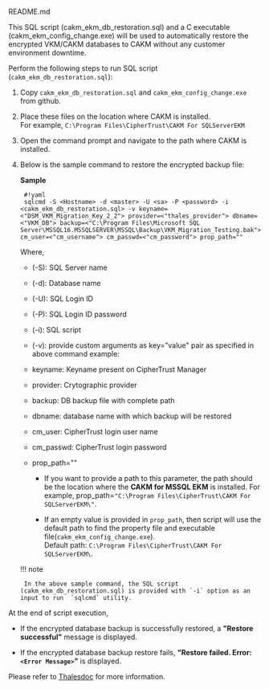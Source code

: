 README.md

This SQL script (cakm_ekm_db_restoration.sql) and a C executable (cakm_ekm_config_change.exe) will be used to automatically restore the encrypted VKM/CAKM  databases to CAKM without any customer environment downtime.

Perform the following steps to run SQL script (`cakm_ekm_db_restoration.sql`):

1. Copy `cakm_ekm_db_restoration.sql` and `cakm_ekm_config_change.exe` from github.

2. Place these files on the location where CAKM is installed.<br>For example, `C:\Program Files\CipherTrust\CAKM For SQLServerEKM`

3. Open the command prompt and navigate to the path where CAKM is installed.

4. Below is the sample command to restore the encrypted backup file:

	**Sample**

		#!yaml
		sqlcmd -S <Hostname> -d <master> -U <sa> -P <password> -i <cakm_ekm_db_restoration.sql> -v keyname=<"DSM_VKM_Migration_Key_2_2"> provider=<"thales_provider"> dbname=<"VKM_DB"> backup=<"C:\Program Files\Microsoft SQL Server\MSSQL16.MSSQLSERVER\MSSQL\Backup\VKM_Migration_Testing.bak"> cm_user=<"cm_username"> cm_passwd=<"cm_password"> prop_path=""
 
	Where, 
	
	* (-S): SQL Server name
	
	* (-d): Database name 

	* (-U): SQL Login ID 

	* (-P): SQL Login ID password 
	
	* (-i): SQL script
	
	* (-v): provide custom arguments as key="value" pair as specified in above command example:
	
	* keyname: Keyname present on CipherTrust Manager
	
	* provider: Crytographic provider
	
	* backup: DB backup file with complete path
	
	* dbname: database name with which backup will be restored
	
	* cm_user: CipherTrust login user name
	
	* cm_passwd: CipherTrust login password
	
	* prop_path=""
		* If you want to provide a path to this parameter, the path should be the location where the **CAKM for MSSQL EKM** is installed. For example, prop_path=`"C:\Program Files\CipherTrust\CAKM For SQLServerEKM\"`.
		
		* If an empty value is provided in `prop_path`, then script will use the default path to find the property file and executable file(`cakm_ekm_config_change.exe`).<br>Default path: `C:\Program Files\CipherTrust\CAKM For SQLServerEKM\`.
		
	!!! note
		
		In the above sample command, the SQL script (cakm_ekm_db_restoration.sql) is provided with `-i` option as an input to run  `sqlcmd` utility.

At the end of script execution, 

* If the encrypted database backup is successfully restored, a **"Restore successful"** message is displayed.

* If the encrypted database backup restore fails, **"Restore failed. Error:`<Error Message>`"** is displayed.

Please refer to [Thalesdoc](https://thalesdocs.com/ctp/con/cakm/cakm-mssql-ekm/alpha-8.6.1/admin/cakm_mssql_ekm_advanced_topics/cakm_vkm_db_restore/index.html) for more information.